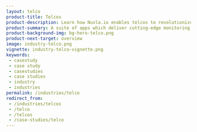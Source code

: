 ```yaml
---
layout: telco
product-title: Telcos
product-description: Learn how Nuvla.io enables telcos to revolutionize their offering to multiple industries
product-summary: A suite of apps which deliver cutting-edge monitoring, minimise latency  &amp; more.
product-background-img: bg-hero-telco.png
product-next-target: overview
image: industry-telco.png
vignette: industry-telco-vignette.png
keywords:
 - casestudy
 - case study
 - casestudies
 - case studies
 - industry
 - industries
permalink: /industries/telco
redirect_from:
 - /industries/telcos
 - /telco
 - /telcos
 - /case-studies/telco
---
```



